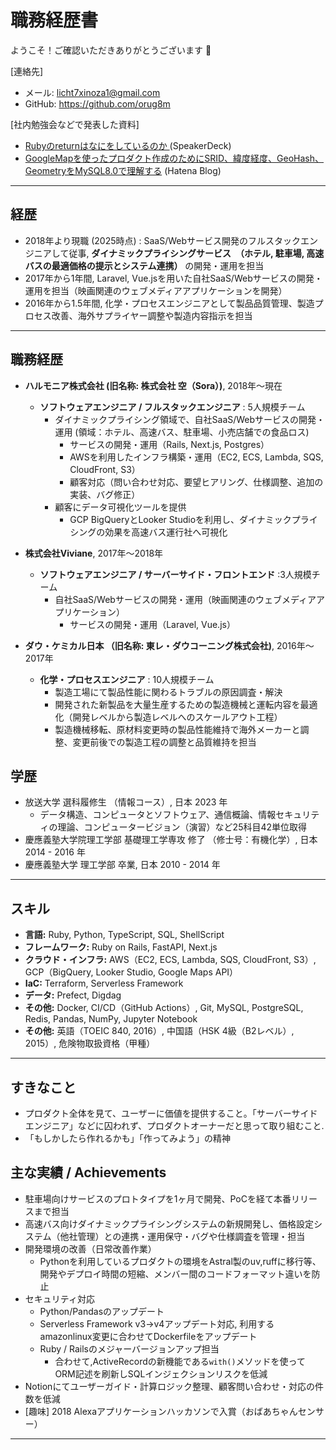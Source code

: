 # 職務経歴書
ようこそ！ご確認いただきありがとうございます :raised_hands:

[連絡先]
- メール: licht7xinoza1@gmail.com
- GitHub: https://github.com/orug8m  

[社内勉強会などで発表した資料]
- [Rubyのreturnはなにをしているのか
](https://speakerdeck.com/orug8m/rubyfalsereturnhananiwositeirufalseka) (SpeakerDeck)
- [GoogleMapを使ったプロダクト作成のためにSRID、緯度経度、GeoHash、GeometryをMySQL8.0で理解する](https://orug8m.hatenablog.com/entry/mysql_8_geo_functions) (Hatena Blog)
---

## 経歴
- 2018年より現職 (2025時点) : SaaS/Webサービス開発のフルスタックエンジニアして従事, **ダイナミックプライシングサービス　（ホテル, 駐車場, 高速バスの最適価格の提示とシステム連携）** の開発・運用を担当
- 2017年から1年間, Laravel, Vue.jsを用いた自社SaaS/Webサービスの開発・運用を担当（映画関連のウェブメディアアプリケーションを開発）
- 2016年から1.5年間, 化学・プロセスエンジニアとして製品品質管理、製造プロセス改善、海外サプライヤー調整や製造内容指示を担当

---

## 職務経歴
- **ハルモニア株式会社 (旧名称: 株式会社 空（Sora）)**, 2018年〜現在  
  - **ソフトウェアエンジニア / フルスタックエンジニア** : 5人規模チーム
    - ダイナミックプライシング領域で、自社SaaS/Webサービスの開発・運用 (領域：ホテル、高速バス、駐車場、小売店舗での食品ロス)
      - サービスの開発・運用（Rails, Next.js, Postgres）
      - AWSを利用したインフラ構築・運用（EC2, ECS, Lambda, SQS, CloudFront, S3）
      - 顧客対応（問い合わせ対応、要望ヒアリング、仕様調整、追加の実装、バグ修正）
    - 顧客にデータ可視化ツールを提供
      - GCP BigQueryとLooker Studioを利用し、ダイナミックプライシングの効果を高速バス運行社へ可視化

- **株式会社Viviane**, 2017年〜2018年  
  - **ソフトウェアエンジニア / サーバーサイド・フロントエンド** :3人規模チーム
    - 自社SaaS/Webサービスの開発・運用（映画関連のウェブメディアアプリケーション）
      - サービスの開発・運用（Laravel, Vue.js）

- **ダウ・ケミカル日本 （旧名称: 東レ・ダウコーニング株式会社)**, 2016年〜2017年  
  - **化学・プロセスエンジニア** : 10人規模チーム
    - 製造工場にて製品性能に関わるトラブルの原因調査・解決
    - 開発された新製品を大量生産するための製造機械と運転内容を最適化（開発レベルから製造レベルへのスケールアウト工程）
    - 製造機械移転、原材料変更時の製品性能維持で海外メーカーと調整、変更前後での製造工程の調整と品質維持を担当

## 学歴
- 放送大学 選科履修生 （情報コース）, 日本 2023 年
  - データ構造、コンピュータとソフトウェア、通信概論、情報セキュリティの理論、コンピュータービジョン（演習）など25科目42単位取得
- 慶應義塾大学院理工学部 基礎理工学専攻 修了 （修士号：有機化学）, 日本 2014 - 2016 年  
- 慶應義塾大学 理工学部 卒業, 日本 2010 - 2014 年

---

## スキル
- **言語:** Ruby, Python, TypeScript, SQL, ShellScript
- **フレームワーク:** Ruby on Rails, FastAPI, Next.js
- **クラウド・インフラ:** AWS（EC2, ECS, Lambda, SQS, CloudFront, S3）, GCP（BigQuery, Looker Studio, Google Maps API）
- **IaC:** Terraform, Serverless Framework
- **データ:** Prefect, Digdag
- **その他:** Docker, CI/CD（GitHub Actions）, Git, MySQL, PostgreSQL, Redis, Pandas, NumPy, Jupyter Notebook
- **その他:** 英語（TOEIC 840, 2016）, 中国語（HSK 4級（B2レベル）, 2015）, 危険物取扱資格（甲種）

---

## すきなこと
- プロダクト全体を見て、ユーザーに価値を提供すること。「サーバーサイドエンジニア」などに囚われず、プロダクトオーナーだと思って取り組むこと.
- 「もしかしたら作れるかも」「作ってみよう」の精神


## 主な実績 / Achievements
- 駐車場向けサービスのプロトタイプを1ヶ月で開発、PoCを経て本番リリースまで担当
- 高速バス向けダイナミックプライシングシステムの新規開発し、価格設定システム（他社管理）との連携・運用保守・バグや仕様調査を管理・担当
- 開発環境の改善（日常改善作業）
  - Pythonを利用しているプロダクトの環境をAstral製のuv,ruffに移行等、開発やデプロイ時間の短縮、メンバー間のコードフォーマット違いを防止
- セキュリティ対応
  - Python/Pandasのアップデート
  - Serverless Framework v3→v4アップデート対応, 利用するamazonlinux変更に合わせてDockerfileをアップデート
  - Ruby / Railsのメジャーバージョンアップ担当
    - 合わせて,ActiveRecordの新機能である`with()`メソッドを使ってORM記述を刷新しSQLインジェクションリスクを低減  
- Notionにてユーザーガイド・計算ロジック整理、顧客問い合わせ・対応の件数を低減    
- [趣味] 2018 Alexaアプリケーションハッカソンで入賞（おばあちゃんセンサー）  

---
